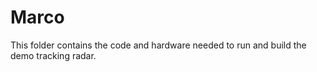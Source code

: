 # Marco

This folder contains the code and hardware needed to run and build the demo tracking radar.  
